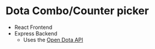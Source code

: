 # Dota Combo/Counter picker 

- React Frontend
- Express Backend
  - Uses the [Open Dota API](https://docs.opendota.com/)

